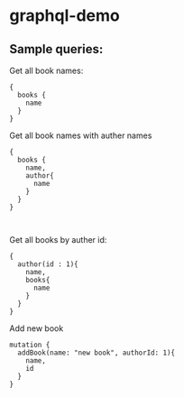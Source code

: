 # graphql-demo

## Sample queries:

Get all book names:

```
{
  books {
    name
  }
}

```
Get all book names with auther names

```
{
  books {
    name,
    author{
      name
    }
  }
}



```

Get all books by auther id:

```
{
  author(id : 1){
    name,
    books{
      name
    }
  }
}
```

Add new book
```
mutation {
  addBook(name: "new book", authorId: 1){
    name,
    id
  }
}
```
